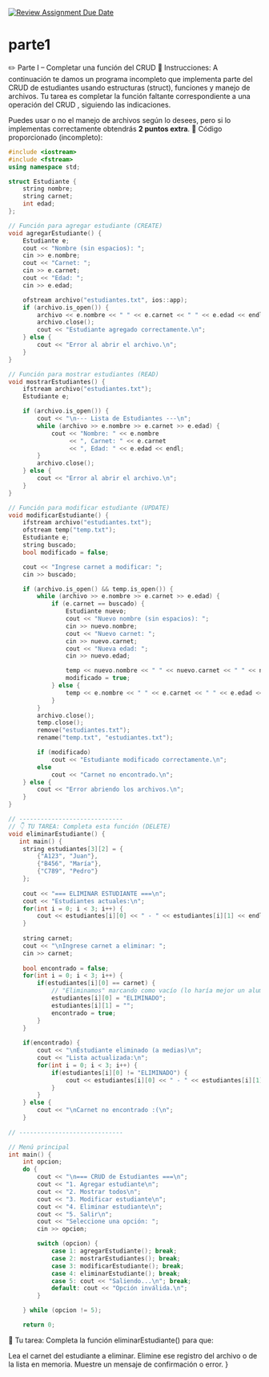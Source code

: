 
[![Review Assignment Due Date](https://classroom.github.com/assets/deadline-readme-button-22041afd0340ce965d47ae6ef1cefeee28c7c493a6346c4f15d667ab976d596c.svg)](https://classroom.github.com/a/kuYFMccO)
# parte1
✏️ Parte I – Completar una función del CRUD
📝 Instrucciones:
A continuación te damos un programa incompleto que implementa parte del CRUD de estudiantes usando estructuras (struct), funciones y manejo de archivos. Tu tarea es completar la función faltante correspondiente a una operación del CRUD , siguiendo las indicaciones.

Puedes usar o no el manejo de archivos según lo desees, pero si lo implementas correctamente obtendrás **2 puntos extra**.
🔧 Código proporcionado (incompleto):


```cpp
#include <iostream>
#include <fstream>
using namespace std;

struct Estudiante {
    string nombre;
    string carnet;
    int edad;
};

// Función para agregar estudiante (CREATE)
void agregarEstudiante() {
    Estudiante e;
    cout << "Nombre (sin espacios): ";
    cin >> e.nombre;
    cout << "Carnet: ";
    cin >> e.carnet;
    cout << "Edad: ";
    cin >> e.edad;

    ofstream archivo("estudiantes.txt", ios::app);
    if (archivo.is_open()) {
        archivo << e.nombre << " " << e.carnet << " " << e.edad << endl;
        archivo.close();
        cout << "Estudiante agregado correctamente.\n";
    } else {
        cout << "Error al abrir el archivo.\n";
    }
}

// Función para mostrar estudiantes (READ)
void mostrarEstudiantes() {
    ifstream archivo("estudiantes.txt");
    Estudiante e;

    if (archivo.is_open()) {
        cout << "\n--- Lista de Estudiantes ---\n";
        while (archivo >> e.nombre >> e.carnet >> e.edad) {
            cout << "Nombre: " << e.nombre 
                 << ", Carnet: " << e.carnet
                 << ", Edad: " << e.edad << endl;
        }
        archivo.close();
    } else {
        cout << "Error al abrir el archivo.\n";
    }
}

// Función para modificar estudiante (UPDATE)
void modificarEstudiante() {
    ifstream archivo("estudiantes.txt");
    ofstream temp("temp.txt");
    Estudiante e;
    string buscado;
    bool modificado = false;

    cout << "Ingrese carnet a modificar: ";
    cin >> buscado;

    if (archivo.is_open() && temp.is_open()) {
        while (archivo >> e.nombre >> e.carnet >> e.edad) {
            if (e.carnet == buscado) {
                Estudiante nuevo;
                cout << "Nuevo nombre (sin espacios): ";
                cin >> nuevo.nombre;
                cout << "Nuevo carnet: ";
                cin >> nuevo.carnet;
                cout << "Nueva edad: ";
                cin >> nuevo.edad;

                temp << nuevo.nombre << " " << nuevo.carnet << " " << nuevo.edad << endl;
                modificado = true;
            } else {
                temp << e.nombre << " " << e.carnet << " " << e.edad << endl;
            }
        }
        archivo.close();
        temp.close();
        remove("estudiantes.txt");
        rename("temp.txt", "estudiantes.txt");

        if (modificado)
            cout << "Estudiante modificado correctamente.\n";
        else
            cout << "Carnet no encontrado.\n";
    } else {
        cout << "Error abriendo los archivos.\n";
    }
}

// -----------------------------
// 👇 TU TAREA: Completa esta función (DELETE)
void eliminarEstudiante() {
   int main() {
    string estudiantes[3][2] = {
        {"A123", "Juan"},
        {"B456", "María"},
        {"C789", "Pedro"}
    };
    
    cout << "=== ELIMINAR ESTUDIANTE ===\n";
    cout << "Estudiantes actuales:\n";
    for(int i = 0; i < 3; i++) {
        cout << estudiantes[i][0] << " - " << estudiantes[i][1] << endl;
    }
    
    string carnet;
    cout << "\nIngrese carnet a eliminar: ";
    cin >> carnet;
    
    bool encontrado = false;
    for(int i = 0; i < 3; i++) {
        if(estudiantes[i][0] == carnet) {
            // "Eliminamos" marcando como vacío (lo haría mejor un alumno avanzado)
            estudiantes[i][0] = "ELIMINADO";
            estudiantes[i][1] = "";
            encontrado = true;
        }
    }
    
    if(encontrado) {
        cout << "\nEstudiante eliminado (a medias)\n";
        cout << "Lista actualizada:\n";
        for(int i = 0; i < 3; i++) {
            if(estudiantes[i][0] != "ELIMINADO") {
                cout << estudiantes[i][0] << " - " << estudiantes[i][1] << endl;
            }
        }
    } else {
        cout << "\nCarnet no encontrado :(\n";
    }
    
// -----------------------------

// Menú principal
int main() {
    int opcion;
    do {
        cout << "\n=== CRUD de Estudiantes ===\n";
        cout << "1. Agregar estudiante\n";
        cout << "2. Mostrar todos\n";
        cout << "3. Modificar estudiante\n";
        cout << "4. Eliminar estudiante\n";
        cout << "5. Salir\n";
        cout << "Seleccione una opción: ";
        cin >> opcion;

        switch (opcion) {
            case 1: agregarEstudiante(); break;
            case 2: mostrarEstudiantes(); break;
            case 3: modificarEstudiante(); break;
            case 4: eliminarEstudiante(); break;
            case 5: cout << "Saliendo...\n"; break;
            default: cout << "Opción inválida.\n";
        }

    } while (opcion != 5);

    return 0;
```
📌 Tu tarea:
Completa la función eliminarEstudiante() para que:

Lea el carnet del estudiante a eliminar.
Elimine ese registro del archivo o de la lista en memoria.
Muestre un mensaje de confirmación o error.
}
